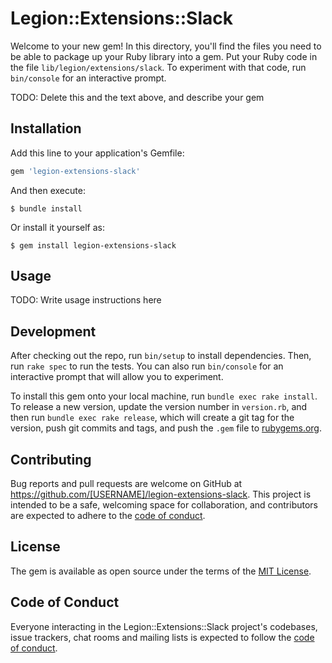 # Legion::Extensions::Slack

Welcome to your new gem! In this directory, you'll find the files you need to be able to package up your Ruby library into a gem. Put your Ruby code in the file `lib/legion/extensions/slack`. To experiment with that code, run `bin/console` for an interactive prompt.

TODO: Delete this and the text above, and describe your gem

## Installation

Add this line to your application's Gemfile:

```ruby
gem 'legion-extensions-slack'
```

And then execute:

    $ bundle install

Or install it yourself as:

    $ gem install legion-extensions-slack

## Usage

TODO: Write usage instructions here

## Development

After checking out the repo, run `bin/setup` to install dependencies. Then, run `rake spec` to run the tests. You can also run `bin/console` for an interactive prompt that will allow you to experiment.

To install this gem onto your local machine, run `bundle exec rake install`. To release a new version, update the version number in `version.rb`, and then run `bundle exec rake release`, which will create a git tag for the version, push git commits and tags, and push the `.gem` file to [rubygems.org](https://rubygems.org).

## Contributing

Bug reports and pull requests are welcome on GitHub at https://github.com/[USERNAME]/legion-extensions-slack. This project is intended to be a safe, welcoming space for collaboration, and contributors are expected to adhere to the [code of conduct](https://github.com/[USERNAME]/legion-extensions-slack/blob/master/CODE_OF_CONDUCT.md).


## License

The gem is available as open source under the terms of the [MIT License](https://opensource.org/licenses/MIT).

## Code of Conduct

Everyone interacting in the Legion::Extensions::Slack project's codebases, issue trackers, chat rooms and mailing lists is expected to follow the [code of conduct](https://github.com/[USERNAME]/legion-extensions-slack/blob/master/CODE_OF_CONDUCT.md).
